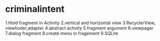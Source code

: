 # criminalintent
1.Hold fragment in Activity
2.vertical and horizontal view
3.RecyclerView, viewhoder,adapter
4.abstract activity
5.fragment argument
6.viewpager
7.dialog fragment
8.create menu in fragement
9.SQLite
